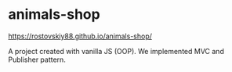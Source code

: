 # animals-shop

 https://rostovskiy88.github.io/animals-shop/

A project created with vanilla JS (OOP). 
We implemented MVC and Publisher pattern.
